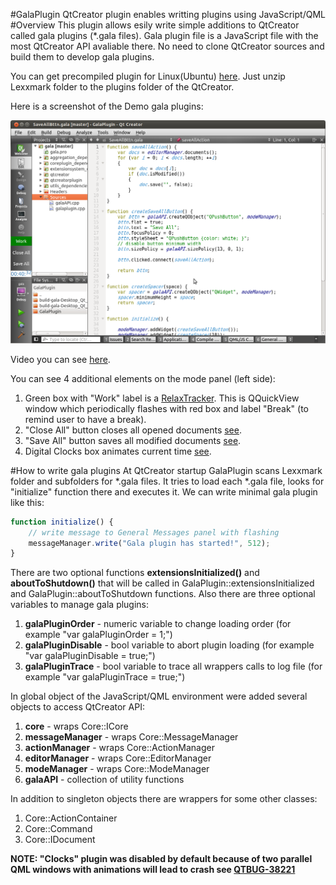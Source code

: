 #GalaPlugin
QtCreator plugin enables writting plugins using JavaScript/QML
#Overview
This plugin allows esily write simple additions to QtCreator called gala plugins (*.gala files).
Gala plugin file is a JavaScript file with the most QtCreator API avaliable there.
No need to clone QtCreator sources and build them to develop gala plugins.

You can get precompiled plugin for Linux(Ubuntu) [here](https://github.com/lexxmark/GalaPlugin/blob/master/package/Lexxmark.tar.gz). Just unzip Lexxmark folder to the plugins folder of the QtCreator.

Here is a screenshot of the Demo gala plugins:

![Demo_screenshot_linux](img/Demo.png)

Video you can see [here](http://youtu.be/GGCcGts3B2I).

You can see 4 additional elements on the mode panel (left side):

1. Green box with "Work" label is a [RelaxTracker](https://github.com/lexxmark/GalaPlugin/tree/master/plugins/RelaxTracker). This is QQuickView window which periodically flashes with red box and label "Break" (to remind user to have a break).
2. "Close All" button closes all opened documents [see](https://github.com/lexxmark/GalaPlugin/blob/master/plugins/CloseAllBttn/CloseAllBttn.gala).
3. "Save All" button saves all modified documents [see](https://github.com/lexxmark/GalaPlugin/blob/master/plugins/SaveAllBttn/SaveAllBttn.gala).
4. Digital Clocks box animates current time [see](https://github.com/lexxmark/GalaPlugin/tree/master/plugins/Clock).

#How to write gala plugins
At QtCreator startup GalaPlugin scans Lexxmark folder and subfolders for *.gala files. It tries to load each *.gala file, looks for "initialize" function there and executes it. We can write minimal gala plugin like this:

```JavaScript
function initialize() {
    // write message to General Messages panel with flashing
    messageManager.write("Gala plugin has started!", 512);
}
```

There are two optional functions **extensionsInitialized()** and **aboutToShutdown()** that will be called in GalaPlugin::extensionsInitialized and GalaPlugin::aboutToShutdown functions. Also there are three optional variables to manage gala plugins:

1. **galaPluginOrder** - numeric variable to change loading order (for example "var galaPluginOrder = 1;")
2. **galaPluginDisable** - bool variable to abort plugin loading (for example "var galaPluginDisable = true;")
3. **galaPluginTrace** - bool variable to trace all wrappers calls to log file (for example "var galaPluginTrace = true;")

In global object of the JavaScript/QML environment were added several objects to access QtCreator API:

1. **core** - wraps Core::ICore
2. **messageManager** - wraps Core::MessageManager
3. **actionManager** - wraps Core::ActionManager
4. **editorManager** - wraps Core::EditorManager
5. **modeManager** - wraps Core::ModeManager
6. **galaAPI** - collection of utility functions

In addition to singleton objects there are wrappers for some other classes:

1. Core::ActionContainer
2. Core::Command
3. Core::IDocument

**NOTE: "Clocks" plugin was disabled by default because of two parallel QML windows with animations will lead to crash see [QTBUG-38221](https://bugreports.qt-project.org/browse/QTBUG-38221)**